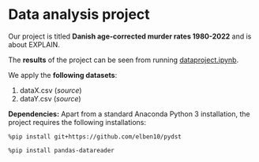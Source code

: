 # Data analysis project

Our project is titled **Danish age-corrected murder rates 1980-2022** and is about EXPLAIN.

The **results** of the project can be seen from running [dataproject.ipynb](dataproject.ipynb).

We apply the **following datasets**:

1. dataX.csv (*source*) 
1. dataY.csv (*source*)

**Dependencies:** Apart from a standard Anaconda Python 3 installation, the project requires the following installations:

``%pip install git+https://github.com/elben10/pydst``

``%pip install pandas-datareader``

